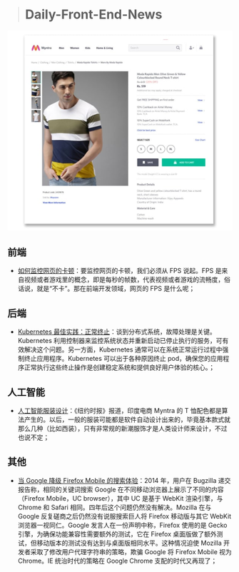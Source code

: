 
> # Daily-Front-End-News

[![cover][img]][link]

[img]: https://github.com/fengshangwuqi/Daily-Front-End-News/blob/master/history/2018/07/12/algorithm-fashion-jobs.jpg "人工智能服装设计"
[link]: https://www.nytimes.com/2018/07/07/business/economy/algorithm-fashion-jobs.html

## 前端

- [如何监控网页的卡顿](https://zhuanlan.zhihu.com/p/39292837)：要监控网页的卡顿，我们必须从 FPS 说起。FPS 是来自视频或者游戏里的概念，即是每秒的帧数，代表视频或者游戏的流畅度，俗话说，就是“不卡”。那在前端开发领域，网页的 FPS 是什么呢；

## 后端

- [Kubernetes 最佳实践：正常终止](https://developers.googleblog.cn/2018/07/Kubernetes-best-practices-terminating-with-grace.html)：谈到分布式系统，故障处理是关键。Kubernetes 利用控制器来监控系统状态并重新启动已停止执行的服务，可有效解决这个问题。另一方面，Kubernetes 通常可以在系统正常运行过程中强制终止应用程序。Kubernetes 可以出于各种原因终止 pod，确保您的应用程序正常执行这些终止操作是创建稳定系统和提供良好用户体验的核心。；

## 人工智能

- [人工智能服装设计](https://www.nytimes.com/2018/07/07/business/economy/algorithm-fashion-jobs.html)：《纽约时报》报道，印度电商 Myntra 的 T 恤配色都是算法产生的。以后，一般的服装可能都是软件自动设计出来的，毕竟基本款式就那么几种（比如西装），只有非常规的新潮服饰才是人类设计师来设计，不过也说不定；

## 其他

- [当 Google 降级 Firefox Mobile 的搜索体验](https://www.solidot.org/story?sid=57130)：2014 年，用户在 Bugzilla 递交报告称，相同的关键词搜索 Google 在不同移动浏览器上展示了不同的内容（Firefox Mobile，UC browser），其中 UC 是基于 WebKit 渲染引擎，与 Chrome 和 Safari 相同。四年后这个问题仍然没有解决。Mozilla 在与 Google 反复磋商之后仍然没有说服搜索巨人将 Firefox 移动版与其它 WebKit 浏览器一视同仁。Google 发言人在一份声明中称，Firefox 使用的是 Gecko 引擎，为确保功能兼容性需要额外的测试，它在 Firefox 桌面版做了额外测试，但移动版本的测试没有达到与桌面版相同水平。这种情况迫使 Mozilla 开发者采取了修改用户代理字符串的策略，欺骗 Google 将 Firefox Mobile 视为 Chrome。IE 统治时代的策略在 Google Chrome 支配的时代又再现了；